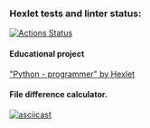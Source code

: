 ### Hexlet tests and linter status:
[![Actions Status](https://github.com/dchmerenko/python-project-lvl2/workflows/hexlet-check/badge.svg)](https://github.com/dchmerenko/python-project-lvl2/actions)

#### Educational project
["Python - programmer" by Hexlet](https://ru.hexlet.io/programs/python)

#### File difference calculator.  
[![asciicast](https://asciinema.org/a/HXIS5BnJyHmx4ccV1VnKVHfiC.svg)](https://asciinema.org/a/HXIS5BnJyHmx4ccV1VnKVHfiC)
